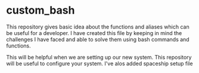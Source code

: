 # custom_bash
This repository gives basic idea about the functions and aliases which can be useful for a developer. I have created this file by keeping in mind the challenges I have faced and able to solve them using bash commands and functions.


This will be helpful when we are setting up our new system. This repository will be useful to configure your system. I've alos added spaceship setup file
